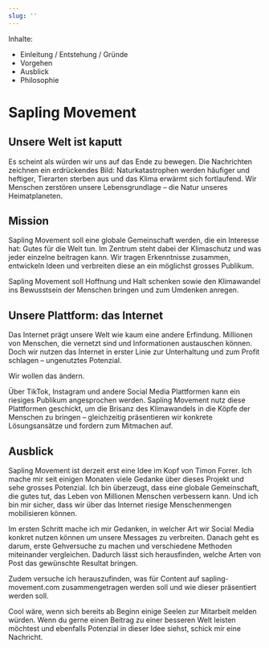 ```yaml
---
slug: ''
---
```


Inhalte:

* Einleitung / Entstehung / Gründe
* Vorgehen
* Ausblick
* Philosophie

# Sapling Movement

## Unsere Welt ist kaputt

Es scheint als würden wir uns auf das Ende zu bewegen. Die Nachrichten zeichnen ein erdrückendes Bild: Naturkatastrophen werden häufiger und heftiger, Tierarten sterben aus und das Klima erwärmt sich fortlaufend. Wir Menschen zerstören unsere Lebensgrundlage – die Natur unseres Heimatplaneten.

## Mission

Sapling Movement soll eine globale Gemeinschaft werden, die ein Interesse hat: Gutes für die Welt tun. Im Zentrum steht dabei der Klimaschutz und was jeder einzelne beitragen kann. Wir tragen Erkenntnisse zusammen, entwickeln Ideen und verbreiten diese an ein möglichst grosses Publikum.

Sapling Movement soll Hoffnung und Halt schenken sowie den Klimawandel ins Bewusstsein der Menschen bringen und zum Umdenken anregen. 

## Unsere Plattform: das Internet

Das Internet prägt unsere Welt wie kaum eine andere Erfindung. Millionen von Menschen, die vernetzt sind und Informationen austauschen können. Doch wir nutzen das Internet in erster Linie zur Unterhaltung und zum Profit schlagen – ungenutztes Potenzial.

Wir wollen das ändern.

Über TikTok, Instagram und andere Social Media Plattformen kann ein riesiges Publikum angesprochen werden. Sapling Movement nutz diese Plattformen geschickt, um die Brisanz des Klimawandels in die Köpfe der Menschen zu bringen – gleichzeitig präsentieren wir konkrete Lösungsansätze und fordern zum Mitmachen auf.

## Ausblick

Sapling Movement ist derzeit erst eine Idee im Kopf von Timon Forrer. Ich mache mir seit einigen Monaten viele Gedanke über dieses Projekt und sehe grosses Potenzial. Ich bin überzeugt, dass eine globale Gemeinschaft, die gutes tut, das Leben von Millionen Menschen verbessern kann. Und ich bin mir sicher, dass wir über das Internet riesige Menschenmengen mobilisieren können.

Im ersten Schritt mache ich mir Gedanken, in welcher Art wir Social Media konkret nutzen können um unsere Messages zu verbreiten. Danach geht es darum, erste Gehversuche zu machen und verschiedene Methoden miteinander vergleichen. Dadurch lässt sich herausfinden, welche Arten von Post das gewünschte Resultat bringen.

Zudem versuche ich herauszufinden, was für Content auf sapling-movement.com zusammengetragen werden soll und wie dieser präsentiert werden soll.

Cool wäre, wenn sich bereits ab Beginn einige Seelen zur Mitarbeit melden würden. Wenn du gerne einen Beitrag zu einer besseren Welt leisten möchtest und ebenfalls Potenzial in dieser Idee siehst, schick mir eine Nachricht.